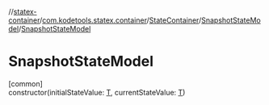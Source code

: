 //[statex-container](../../../../index.md)/[com.kodetools.statex.container](../../index.md)/[StateContainer](../index.md)/[SnapshotStateModel](index.md)/[SnapshotStateModel](-snapshot-state-model.md)

# SnapshotStateModel

[common]\
constructor(initialStateValue: [T](index.md), currentStateValue: [T](index.md))
